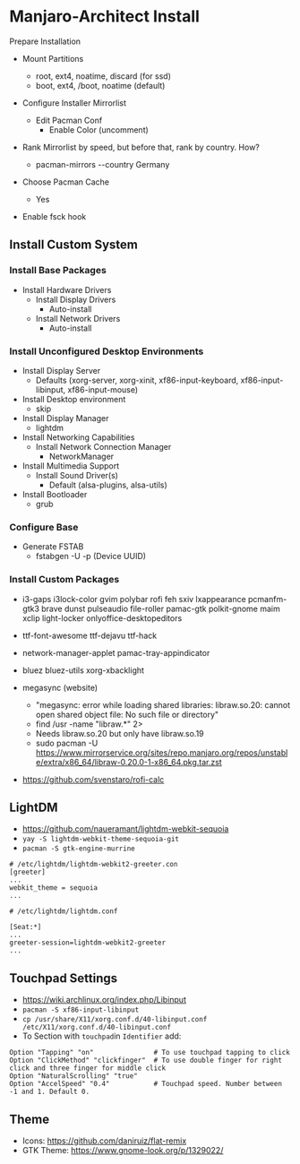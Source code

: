 # Manjaro-Architect Install
Prepare Installation
- Mount Partitions
  - root, ext4, noatime, discard (for ssd)
  - boot, ext4, /boot, noatime (default)
    
- Configure Installer Mirrorlist
  - Edit Pacman Conf
    - Enable Color (uncomment)
      
- Rank Mirrorlist by speed, but before that, rank by country. How?
  - pacman-mirrors --country Germany

- Choose Pacman Cache
  - Yes
  
- Enable fsck hook
  

## Install Custom System

### Install Base Packages  
- Install Hardware Drivers
  - Install Display Drivers
    - Auto-install
  - Install Network Drivers
    - Auto-install

### Install Unconfigured Desktop Environments

- Install Display Server
  - Defaults (xorg-server, xorg-xinit, xf86-input-keyboard, xf86-input-libinput, xf86-input-mouse)
- Install Desktop environment
  - skip
- Install Display Manager
  - lightdm
- Install Networking Capabilities
  - Install Network Connection Manager
    - NetworkManager
- Install Multimedia Support
  - Install Sound Driver(s)
    - Default (alsa-plugins, alsa-utils)
- Install Bootloader
  - grub

### Configure Base

- Generate FSTAB
  - fstabgen -U -p (Device UUID)

### Install Custom Packages
* i3-gaps i3lock-color gvim polybar rofi feh sxiv lxappearance pcmanfm-gtk3 brave dunst pulseaudio file-roller pamac-gtk polkit-gnome maim xclip light-locker onlyoffice-desktopeditors
* ttf-font-awesome ttf-dejavu ttf-hack 
* network-manager-applet pamac-tray-appindicator
* bluez bluez-utils xorg-xbacklight
* megasync (website)
  * "megasync: error while loading shared libraries: libraw.so.20: cannot open shared object file: No such file or directory"
  * find /usr -name "libraw.*" 2>
  * Needs libraw.so.20 but only have libraw.so.19
  * sudo pacman -U https://www.mirrorservice.org/sites/repo.manjaro.org/repos/unstable/extra/x86_64/libraw-0.20.0-1-x86_64.pkg.tar.zst

* https://github.com/svenstaro/rofi-calc
## LightDM
* https://github.com/naueramant/lightdm-webkit-sequoia
* `yay -S lightdm-webkit-theme-sequoia-git`
* `pacman -S gtk-engine-murrine`

```
# /etc/lightdm/lightdm-webkit2-greeter.con
[greeter]
...
webkit_theme = sequoia
...
```

```
# /etc/lightdm/lightdm.conf

[Seat:*]
...
greeter-session=lightdm-webkit2-greeter
...
``` 

## Touchpad Settings
* https://wiki.archlinux.org/index.php/Libinput
* `pacman -S xf86-input-libinput`
* `cp /usr/share/X11/xorg.conf.d/40-libinput.conf /etc/X11/xorg.conf.d/40-libinput.conf`
* To Section with `touchpad`in `Identifier` add:
```
Option "Tapping" "on"               # To use touchpad tapping to click
Option "ClickMethod" "clickfinger"  # To use double finger for right click and three finger for middle click
Option "NaturalScrolling" "true"
Option "AccelSpeed" "0.4"           # Touchpad speed. Number between -1 and 1. Default 0.
```

## Theme
* Icons: https://github.com/daniruiz/flat-remix
* GTK Theme: https://www.gnome-look.org/p/1329022/
